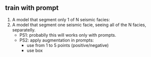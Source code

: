 ## train with prompt
1. A model that segment only 1 of N seismic facies:
2. A model that segment one seismic facie, seeing all of the N facies, separatelly.
    - PS1: probablly this will works only with prompts.
    - PS2: apply augmentation in prompts:
        - use from 1 to 5 points (positive/negative)
        - use box